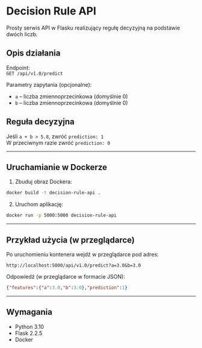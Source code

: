 # Decision Rule API

Prosty serwis API w Flasku realizujący regułę decyzyjną na podstawie dwóch liczb.

## Opis działania

Endpoint:  
`GET /api/v1.0/predict`

Parametry zapytania (opcjonalne):
- `a` – liczba zmiennoprzecinkowa (domyślnie 0)
- `b` – liczba zmiennoprzecinkowa (domyślnie 0)

## Reguła decyzyjna

Jeśli `a + b > 5.8`, zwróć `prediction: 1`  
W przeciwnym razie zwróć `prediction: 0`

---

## Uruchamianie w Dockerze

1. Zbuduj obraz Dockera:

```bash
docker build -t decision-rule-api .
```

2. Uruchom aplikację:

```bash
docker run -p 5000:5000 decision-rule-api
```

---

## Przykład użycia (w przeglądarce)

Po uruchomieniu kontenera wejdź w przeglądarce pod adres:

```
http://localhost:5000/api/v1.0/predict?a=3.0&b=3.0
```

Odpowiedź (w przeglądarce w formacie JSON):

```json
{"features":{"a":3.0,"b":3.0},"prediction":1}
```

---

## Wymagania

- Python 3.10  
- Flask 2.2.5  
- Docker

